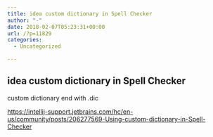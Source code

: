 ```yaml
---
title: idea custom dictionary in Spell Checker
author: "-"
date: 2018-02-07T05:23:31+00:00
url: /?p=11829
categories:
  - Uncategorized

---
```

## idea custom dictionary in Spell Checker
custom dictionary end with .dic

https://intellij-support.jetbrains.com/hc/en-us/community/posts/206277569-Using-custom-dictionary-in-Spell-Checker